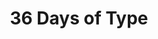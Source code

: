 ---
order: 7
title: 36 Days of Type
description: 10th edition of the yearly typography challenge, the theme was retro Game Boy games (Aseprite)

variant: project--5
rightSide: true
image1: background.png
image3: background.png
image4: background.png
---